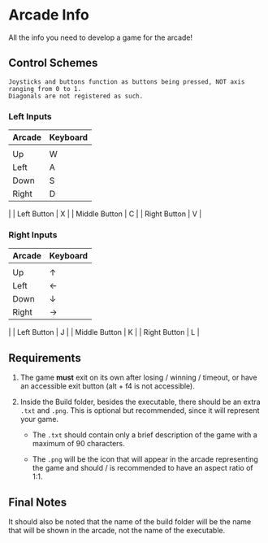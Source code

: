 # Arcade Info

All the info you need to develop a game for the arcade!

## Control Schemes

    Joysticks and buttons function as buttons being pressed, NOT axis ranging from 0 to 1.
    Diagonals are not registered as such.

### Left Inputs

| Arcade | Keyboard |
|--------|----------|
| | |
| Up     |    W     |
| Left   |    A     |
| Down   |    S     |
| Right  |    D     |
|
| Left Button     |    X     |
| Middle Button   |    C     |
| Right Button    |    V     |

### Right Inputs

| Arcade | Keyboard |
|--------|----------|
| | |
| Up     |    ↑     |
| Left   |    ←     |
| Down   |    ↓     |
| Right  |    →     |
|
| Left Button     |    J     |
| Middle Button   |    K     |
| Right Button    |    L     |

## Requirements

1. The game **must** exit on its own after losing / winning / timeout, or have an accessible exit button (alt + f4 is not accessible).

2. Inside the Build folder, besides the executable, there should be an extra `.txt`
    and `.png`. 
    This is optional but recommended, since it will represent your game.

    - The `.txt` should contain only a brief description of the game with a maximum of 90 characters.
  
    - The `.png` will be the icon that will appear in the arcade representing the game and should / is recommended to have an aspect ratio of 1:1.

## Final Notes

It should also be noted that the name of the build folder will be the name that will be shown in the arcade, not the name of the executable.
